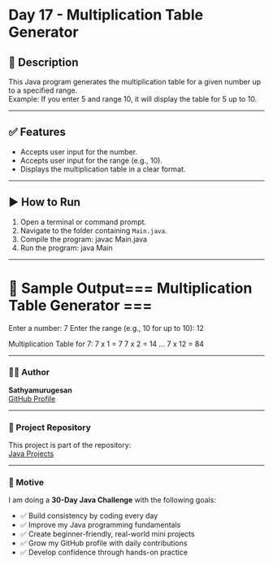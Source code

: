 # Day 17 - Multiplication Table Generator

## 📌 Description

This Java program generates the multiplication table for a given number up to a specified range.  
Example: If you enter 5 and range 10, it will display the table for 5 up to 10.

---

## ✅ Features

- Accepts user input for the number.
- Accepts user input for the range (e.g., 10).
- Displays the multiplication table in a clear format.

---

## ▶ How to Run

1. Open a terminal or command prompt.
2. Navigate to the folder containing `Main.java`.
3. Compile the program:
    javac Main.java
3. Run the program:
    java Main

---

# 🧾 Sample Output=== Multiplication Table Generator ===

Enter a number: 7
Enter the range (e.g., 10 for up to 10): 12

Multiplication Table for 7:
7 x 1 = 7
7 x 2 = 14
...
7 x 12 = 84

---

### 🧑‍💻 Author

**Sathyamurugesan**  
[GitHub Profile](https://github.com/sathyamurugesan0546-gif)

---

### 🚀 Project Repository

This project is part of the repository:  
[Java Projects](https://github.com/sathyamurugesan0546-gif/Java-Projects)

---

### 🎯 Motive

I am doing a **30-Day Java Challenge** with the following goals:

- ✅ Build consistency by coding every day
- ✅ Improve my Java programming fundamentals
- ✅ Create beginner-friendly, real-world mini projects
- ✅ Grow my GitHub profile with daily contributions
- ✅ Develop confidence through hands-on practice